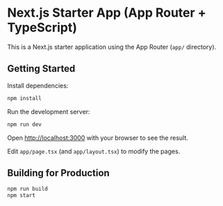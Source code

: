 # Next.js Starter App (App Router + TypeScript)

This is a Next.js starter application using the App Router (`app/` directory).

## Getting Started

Install dependencies:

```bash
npm install
```

Run the development server:

```bash
npm run dev
```

Open [http://localhost:3000](http://localhost:3000) with your browser to see the result.

Edit `app/page.tsx` (and `app/layout.tsx`) to modify the pages.

## Building for Production

```bash
npm run build
npm start
```